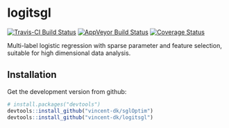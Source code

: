 # logitsgl

[![Travis-CI Build Status](https://travis-ci.org/vincent-dk/logitsgl.svg?branch=master)](https://travis-ci.org/vincent-dk/logitsgl)
[![AppVeyor Build Status](https://ci.appveyor.com/api/projects/status/github/vincent-dk/logitsgl?branch=master&svg=true)](https://ci.appveyor.com/project/vincent-dk/logitsgl)
[![Coverage Status](https://codecov.io/github/vincent-dk/logitsgl/coverage.svg?branch=master)](https://codecov.io/github/vincent-dk/logitsgl?branch=master)

Multi-label logistic regression with sparse parameter and feature selection, suitable for high dimensional data analysis.

## Installation

Get the development version from github:

```R
# install.packages("devtools")
devtools::install_github("vincent-dk/sglOptim")
devtools::install_github("vincent-dk/logitsgl")
```
